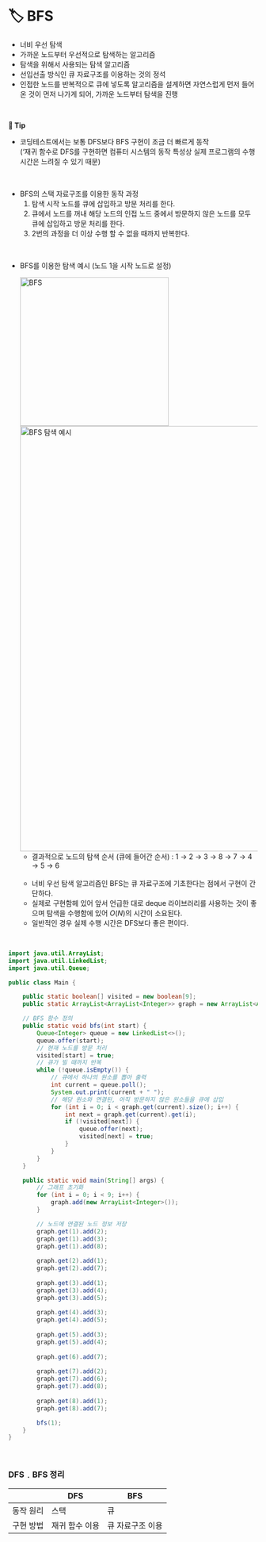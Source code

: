 # **🏷️ BFS**

- 너비 우선 탐색
- 가까운 노드부터 우선적으로 탐색하는 알고리즘
- 탐색을 위해서 사용되는 탐색 알고리즘
- 선입선출 방식인 큐 자료구조를 이용하는 것의 정석
- 인접한 노드를 반복적으로 큐에 넣도록 알고리즘을 설계하면 자연스럽게 먼저 들어온 것이 먼저 나가게 되어, 가까운 노드부터 탐색을 진행
<br/>

**📌 Tip**

- 코딩테스트에서는 보통 DFS보다 BFS 구현이 조금 더 빠르게 동작 <br/>
  (‘재귀 함수로 DFS를 구현하면 컴퓨터 시스템의 동작 특성상 실제 프로그램의 수행 시간은 느려질 수 있기 때문)
<br/>

- BFS의 스택 자료구조를 이용한 동작 과정
    1. 탐색 시작 노드를 큐에 삽입하고 방문 처리를 한다.
    2. 큐에서 노드를 꺼내 해당 노드의 인접 노드 중에서 방문하지 않은 노드를 모두 큐에 삽입하고 방문 처리를 한다.
    3. 2번의 과정을 더 이상 수행 할 수  없을 때까지 반복한다.
<br/>

- BFS를 이용한 탐색 예시 (노드 1을 시작 노드로 설정)
    
  <img width="300" alt="BFS" src="https://github.com/SeoWonLeee/2L24-Algo-Study/assets/148112372/58ff6ec4-3b35-410d-ac72-3d61fab34f11">
  
  <img width="858" alt="BFS 탐색 예시" src="https://github.com/SeoWonLeee/2L24-Algo-Study/assets/148112372/9d915dd9-a26f-47f9-9cce-3732a94c6135">

  - 결과적으로 노드의 탐색 순서 (큐에 들어간 순서) : 1 → 2 → 3 → 8 → 7 → 4 → 5 → 6
   <br/>
 
  - 너비 우선 탐색 알고리즘인 BFS는 큐 자료구조에 기초한다는 점에서 구현이 간단하다.
  - 실제로 구현함헤 있어 앞서 언급한 대로 deque 라이브러리를 사용하는 것이 좋으며 탐색을 수행함에 있어 $O(N)$의 시간이 소요된다.
  - 일반적인 경우 실제 수행 시간은 DFS보다 좋은 편이다.
<br/>

```java
import java.util.ArrayList;
import java.util.LinkedList;
import java.util.Queue;

public class Main {

    public static boolean[] visited = new boolean[9];
    public static ArrayList<ArrayList<Integer>> graph = new ArrayList<ArrayList<Integer>>();

    // BFS 함수 정의
    public static void bfs(int start) {
        Queue<Integer> queue = new LinkedList<>();
        queue.offer(start);
        // 현재 노드를 방문 처리
        visited[start] = true;
        // 큐가 빌 때까지 반복
        while (!queue.isEmpty()) {
            // 큐에서 하나의 원소를 뽑아 출력
            int current = queue.poll();
            System.out.print(current + " ");
            // 해당 원소와 연결된, 아직 방문하지 않은 원소들을 큐에 삽입
            for (int i = 0; i < graph.get(current).size(); i++) {
                int next = graph.get(current).get(i);
                if (!visited[next]) {
                    queue.offer(next);
                    visited[next] = true;
                }
            }
        }
    }

    public static void main(String[] args) {
        // 그래프 초기화
        for (int i = 0; i < 9; i++) {
            graph.add(new ArrayList<Integer>());
        }

        // 노드에 연결된 노드 정보 저장 
        graph.get(1).add(2);
        graph.get(1).add(3);
        graph.get(1).add(8);
        
        graph.get(2).add(1);
        graph.get(2).add(7);
        
        graph.get(3).add(1);
        graph.get(3).add(4);
        graph.get(3).add(5);
        
        graph.get(4).add(3);
        graph.get(4).add(5);
        
        graph.get(5).add(3);
        graph.get(5).add(4);
        
        graph.get(6).add(7);
        
        graph.get(7).add(2);
        graph.get(7).add(6);
        graph.get(7).add(8);
        
        graph.get(8).add(1);
        graph.get(8).add(7);

        bfs(1);
    }
}
```
<br/>

### DFS﹒BFS 정리

|  | DFS | BFS |
| --- | --- | --- |
| 동작 원리 | 스택 | 큐 |
| 구현 방법 | 재귀 함수 이용 | 큐 자료구조 이용 |
